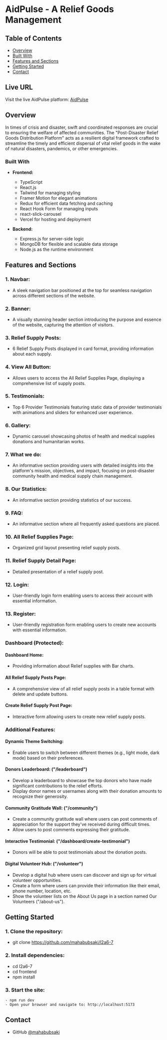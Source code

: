 <!-- Please update value in the {}  -->

# AidPulse - A Relief Goods Management

<!-- TABLE OF CONTENTS -->

## Table of Contents

- [Overview](#overview)
- [Built With](#built-with)
- [Features and Sections](#features-and-sections)
- [Getting Started](#getting-started)
- [Contact](#contact)

<!-- OVERVIEW -->

## Live URL

Visit the live AidPulse platform: [AidPulse](https://aidpulse-frontend.vercel.app/)

## Overview

In times of crisis and disaster, swift and coordinated responses are crucial to ensuring the welfare of affected communities. The "Post-Disaster Relief Goods Distribution Platform" acts as a resilient digital framework crafted to streamline the timely and efficient dispersal of vital relief goods in the wake of natural disasters, pandemics, or other emergencies.

### Built With

<!-- This section should list any major frameworks and tools that you built your project using. Here are a few examples. -->

- **Frontend:**

  - TypeScript
  - React.js
  - Tailwind for managing styling
  - Framer Motion for elegant animations
  - Redux for efficient data fetching and caching
  - React Hook Form for managing inputs
  - react-slick-carousel
  - Vercel for hosting and deployment

- **Backend:**
  - Express.js for server-side logic
  - MongoDB for flexible and scalable data storage
  - Node.js as the runtime environment

## Features and Sections

### 1. Navbar:

- A sleek navigation bar positioned at the top for seamless navigation across different sections of the website.

### 2. Banner:

- A visually stunning header section introducing the purpose and essence of the website, capturing the attention of visitors.

### 3. Relief Supply Posts:

- 6 Relief Supply Posts displayed in card format, providing information about each supply.

### 4. View All Button:

- Allows users to access the All Relief Supplies Page, displaying a comprehensive list of supply posts.

### 5. Testimonials:

- Top 6 Provider Testimonials featuring static data of provider testimonials with animations and sliders for enhanced user experience.

### 6. Gallery:

- Dynamic carousel showcasing photos of health and medical supplies donations and humanitarian works.

### 7. What we do:

- An informative section providing users with detailed insights into the platform's mission, objectives, and impact, focusing on post-disaster community health and medical supply chain management.

### 8. Our Statistics:

- An informative section providing statistics of our success.

### 9. FAQ:

- An informative section where all frequently asked questions are placed.

### 10. All Relief Supplies Page:

- Organized grid layout presenting relief supply posts.

### 11. Relief Supply Detail Page:

- Detailed presentation of a relief supply post.

### 12. Login:

- User-friendly login form enabling users to access their account with essential information.

### 13. Register:

- User-friendly registration form enabling users to create new accounts with essential information.

### Dashboard (Protected):

#### Dashboard Home:

- Providing information about Relief supplies with Bar charts.

#### All Relief Supply Posts Page:

- A comprehensive view of all relief supply posts in a table format with delete and update buttons.

#### Create Relief Supply Post Page:

- Interactive form allowing users to create new relief supply posts.

### Additional Features:

#### Dynamic Theme Switching:

- Enable users to switch between different themes (e.g., light mode, dark mode) based on their preferences.

#### Donors Leaderboard: ("/leaderboard")

- Develop a leaderboard to showcase the top donors who have made significant contributions to the relief efforts.
- Display donor names or usernames along with their donation amounts to recognize their generosity.

#### Community Gratitude Wall: ("/community")

- Create a community gratitude wall where users can post comments of appreciation for the support they've received during difficult times.
- Allow users to post comments expressing their gratitude.

#### Interactive Testimonial: ("/dashboard/create-testimonial")

- Donors will be able to post testimonials about the donation posts.

#### Digital Volunteer Hub: ("/volunteer")

- Develop a digital hub where users can discover and sign up for virtual volunteer opportunities.
- Create a form where users can provide their information like their email, phone number, location, etc.
- Show the volunteer lists on the About Us page in a section named Our Volunteers ("/about-us").

## Getting Started

### 1. Clone the repository:

- git clone https://github.com/mahabubsaki/l2a6-7

### 2. Install dependencies:

- cd l2a6-7
- cd frontend
- npm install

### 3. Start the site:

    - npm run dev
    - Open your browser and navigate to: http://localhost:5173

## Contact

- GitHub [@mahabubsaki](https://github.com/mahabubsaki)
